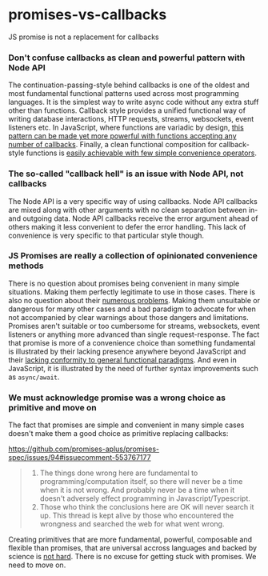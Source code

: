 # promises-vs-callbacks
JS promise is not a replacement for callbacks

### Don't confuse callbacks as clean and powerful pattern with Node API

The continuation-passing-style behind callbacks is one of the oldest and most fundamental functional patterns used across most programming languages. It is the simplest way to write async code without any extra stuff other than functions. Callback style provides a unified functional way of writing database interactions, HTTP requests, streams, websockets, event listeners etc. 
In JavaScript, where functions are variadic by design, [this pattern can be made yet more powerful with functions accepting any number of callbacks](https://github.com/dmitriz/cpsfy/blob/master/DOCUMENTATION.md#variadic-input-and-output). Finally, a clean functional composition for callback-style functions is [easily achievable with few simple convenience operators](https://github.com/dmitriz/cpsfy).


### The so-called "callback hell" is an issue with Node API, not callbacks

The Node API is a very specific way of using callbacks. Node API callbacks are mixed along with other arguments with no clean separation between in- and outgoing data. Node API callbacks receive the error argument ahead of others making it less convenient to defer the error handling. This lack of convenience is very specific to that particular style though.


### JS Promises are really a collection of opinionated convenience methods

There is no question about promises being convenient in many simple situations. Making them perfectly legitimate to use in those cases. There is also no question about their [numerous problems](https://medium.com/@avaq/broken-promises-2ae92780f33). Making them unsuitable or dangerous for many other cases and a bad paradigm to advocate for when not accompanied by clear warnings about those dangers and limitations. Promises aren't suitable or too cumbersome for streams, websockets, event listeners or anything more advanced than single request-response. The fact that promise is more of a convenience choice than something fundamental is illustrated by their lacking presence anywhere beyond JavaScript and their [lacking conformity to general functional paradigms](https://stackoverflow.com/a/50173415/1614973). And even in JavaScript, it is illustrated by the need of further syntax improvements such as `async/await`.


### We must acknowledge promise was a wrong choice as primitive and move on

The fact that promises are simple and convenient in many simple cases doesn't make them a good choice as primitive replacing callbacks:

https://github.com/promises-aplus/promises-spec/issues/94#issuecomment-553767177
> 1. The things done wrong here are fundamental to programming/computation itself, so there will never be a time when it is not wrong. And probably never be a time when it doesn't adversely effect programming in Javascript/Typescript.
> 2. Those who think the conclusions here are OK will never search it up. This thread is kept alive by those who encountered the wrongness and searched the web for what went wrong.

Creating primitives that are more fundamental, powerful, composable and flexible than promises, that are universal accross languages and backed by science is [not hard](https://github.com/dmitriz/cpsfy). There is no excuse for getting stuck with promises. We need to move on.

